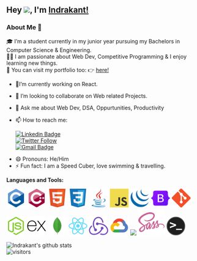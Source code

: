 ## Hey <img src="https://github.com/TheDudeThatCode/TheDudeThatCode/blob/master/Assets/Hi.gif" width="5px">, I'm [Indrakant!](https://its-ikd.tech/) 

<!-- [![Linkedin Badge](https://img.shields.io/badge/-Indrakant_Dana-blue?style=social&logo=Linkedin&logoColor=blue&link=https://www.linkedin.com/in/indrakant-dana/)](https://www.linkedin.com/in/indrakant-dana/)
[![Twitter Follow](https://img.shields.io/twitter/follow/its_ikD?style=social)](https://twitter.com/its_ikD)
[![Gmail Badge](https://img.shields.io/badge/-GMail-c14438?style=social&logo=Gmail&logoColor=red&link=mailto:shivaylamba@gmail.com)](mailto:ik.dana24@gmail.com) -->
<!-- [![Twitter Badge](http://img.shields.io/badge/-@itsikD-1ca0f1?style=social&logo=twitter&logoColor=blue&link=https://twitter.com/its_ikD)](https://twitter.com/its_ikD)  -->

### About Me 🚀
🎓 I’m a student currently in my junior year pursuing my Bachelors in Computer Science & Engineering. </br>
👨‍💻  I am passionate about Web Dev, Competitive Programming & I enjoy learning new things. </br>
🎇 You can visit my portfolio too: 👉 [here!](https://its-ikd.tech/) 

- 🔭I’m currently working on React.
- 👯 I’m looking to collaborate on Web related Projects.
- 💬 Ask me about Web Dev, DSA, Oppurtunities, Productivity
- 📫 How to reach me: <br/>

    [![Linkedin Badge](https://img.shields.io/badge/-Indrakant_Dana-blue?style=social&logo=Linkedin&logoColor=blue&link=https://www.linkedin.com/in/indrakant-dana/)](https://www.linkedin.com/in/indrakant-dana/)<br/>
    [![Twitter Follow](https://img.shields.io/twitter/follow/its_ikD?style=social)](https://twitter.com/its_ikD)<br/>
    [![Gmail Badge](https://img.shields.io/badge/-GMail-c14438?style=social&logo=Gmail&logoColor=red&link=mailto:shivaylamba@gmail.com)](mailto:ik.dana24@gmail.com)
<!-- [![Twitter Badge](http://img.shields.io/badge/-@itsikD-1ca0f1?style=social&logo=twitter&logoColor=blue&link=https://twitter.com/its_ikD)](https://twitter.com/its_ikD)  -->
- 😄 Pronouns: He/Him
- ⚡ Fun fact: I am a Speed Cuber, love swimming & travelling.

**Languages and Tools:**  

<code><img width="50" src="https://raw.githubusercontent.com/devicons/devicon/master/icons/c/c-original.svg"></code>
<code><img width="50" src="https://raw.githubusercontent.com/devicons/devicon/master/icons/cplusplus/cplusplus-original.svg"></code>
<code><img width="50" src="https://raw.githubusercontent.com/devicons/devicon/master/icons/html5/html5-original.svg"></code>
<code><img width="50" src="https://raw.githubusercontent.com/devicons/devicon/master/icons/css3/css3-original.svg"></code>
<code><img width="50" src="https://raw.githubusercontent.com/devicons/devicon/master/icons/java/java-original.svg"></code>
<code><img width="50" src="https://raw.githubusercontent.com/devicons/devicon/master/icons/javascript/javascript-original.svg"></code>
<code><img width="50" src="https://raw.githubusercontent.com/devicons/devicon/master/icons/jquery/jquery-original.svg"></code>
<code><img width="50" src="https://raw.githubusercontent.com/devicons/devicon/master/icons/bootstrap/bootstrap-original.svg"></code>
<code><img width="50" src="https://raw.githubusercontent.com/devicons/devicon/master/icons/git/git-original.svg"></code><br/>
<code><img width="50" src="https://raw.githubusercontent.com/devicons/devicon/master/icons/nodejs/nodejs-original.svg"></code>
<code><img width="50" src="https://raw.githubusercontent.com/devicons/devicon/master/icons/express/express-original.svg"></code>
<code><img width="50" src="https://raw.githubusercontent.com/devicons/devicon/master/icons/mongodb/mongodb-original.svg"></code>
<code><img width="50" src="https://raw.githubusercontent.com/devicons/devicon/2ae2a900d2f041da66e950e4d48052658d850630/icons/react/react-original.svg"></code>
<code><img width="50" src="https://raw.githubusercontent.com/devicons/devicon/1119b9f84c0290e0f0b38982099a2bd027a48bf1/icons/redux/redux-original.svg"></code>
<code><img width="50" src="https://raw.githubusercontent.com/devicons/devicon/master/icons/googlecloud/googlecloud-original.svg"></code>
<code><img width="70" src="https://logos-world.net/wp-content/uploads/2020/11/Adobe-Photoshop-Logo.png"></code>
<code><img width="70" src="https://raw.githubusercontent.com/devicons/devicon/2ae2a900d2f041da66e950e4d48052658d850630/icons/sass/sass-original.svg"></code>
<code><img width="50" src="https://raw.githubusercontent.com/github/explore/80688e429a7d4ef2fca1e82350fe8e3517d3494d/topics/terminal/terminal.png"></code>


![Indrakant's github stats](https://github-readme-stats.vercel.app/api?username=Indrakant-Dana&show_icons=true&hide_border=true)
<br />
![visitors](https://visitor-badge.laobi.icu/badge?page_id=Indrakant-Dana.Indrakant-Dana)

<!--
**vinitshahdeo/vinitshahdeo** is a ✨ _special_ ✨ repository because its `README.md` (this file) appears on your GitHub profile.

Here are some ideas to get you started:

- 🔭 I’m currently working on ...
- 🌱 I’m currently learning ...
- 👯 I’m looking to collaborate on ...
- 🤔 I’m looking for help with ...
- 💬 Ask me about ...
- 📫 How to reach me: ...
- 😄 Pronouns: ...
- ⚡ Fun fact: ...
-->
